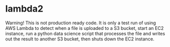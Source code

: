 # lambda2
Warning! This is not production ready code. It is only a test run of using AWS Lambda to detect when a file is uploaded to a S3 bucket, start an EC2 instance, run a python data science script that processes the file and writes out the result to another S3 bucket, then shuts down the EC2 instance. 

